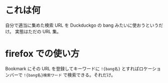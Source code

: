 # これは何

自分で適当に集めた検索 URL を Duckduckgo の bang みたいに使おうというだけ。
実態はただの URL 集。

# firefox での使い方

Bookmark にその URL を登録してキーワードに ``!{bang名}`` とすればロケーションバーで
``!{bang名}検索ワード`` で検索できる。それだけ。


